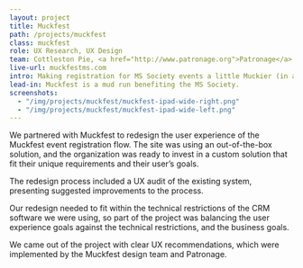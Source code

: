 ```yaml
---
layout: project
title: Muckfest
path: /projects/muckfest
class: muckfest
role: UX Research, UX Design
team: Cottleston Pie, <a href="http://www.patronage.org">Patronage</a>
live-url: muckfestms.com
intro: Making registration for MS Society events a little Muckier (in a good way)
lead-in: Muckfest is a mud run benefiting the MS Society.
screenshots: 
  - "/img/projects/muckfest/muckfest-ipad-wide-right.png"
  - "/img/projects/muckfest/muckfest-ipad-wide-left.png"
---
```


<p>We partnered with Muckfest to redesign the user experience of the Muckfest event registration flow. The site was using an out-of-the-box solution, and the organization was ready to invest in a custom solution that fit their unique requirements and their user’s goals. </p>

<p>The redesign process included a UX audit of the existing system,  presenting suggested improvements to the process. </p>

<p>Our redesign needed to fit within the technical restrictions of the CRM software we were using, so part of the project was balancing the user experience goals against the technical restrictions, and the business goals. </p>

<p>We came out of the project with clear UX recommendations, which were implemented by the Muckfest design team and Patronage.</p>